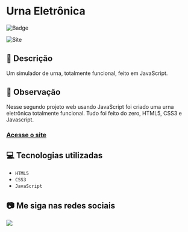 # Urna Eletrônica

![Badge](https://img.shields.io/static/v1?label=STATUS&message=EM%20ANDAMENTO&color=blue&style=for-the-badge)

<img src="https://github.com/luizfelipe9627/urna-eletronica/blob/master/assets/images/urna-eletronica.png" alt="Site">

## 📄 Descrição
Um simulador de urna, totalmente funcional, feito em JavaScript.

## 📑 Observação
Nesse segundo projeto web usando JavaScript foi criado uma urna eletrônica totalmente funcional. Tudo foi feito do zero, HTML5, CSS3 e Javascript.

### <a href="https://luizfelipe9627.github.io/urna-eletronica">Acesse o site</a>

## 💻 Tecnologias utilizadas

- ``HTML5``
- ``CSS3``
- ``JavaScript``

## 📷 Me siga nas redes sociais<br>

<p align="left">
  <a href="https://www.linkedin.com/in/luizfelipe9627/" target="_blank"><img src="https://img.shields.io/badge/-LinkedIn-%230077B5?style=for-the-badge&logo=linkedin&logoColor=white"></a>
</p>
